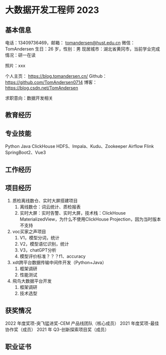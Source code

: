 # 大数据开发工程师 2023


## 基本信息

电话：13409736469，邮箱： tomandersen@hust.edu.cn 
微信：TomAndersen
生日：26 岁，性别：男
现居城市：湖北省黄冈市，当前学业完成情况：研一在读

照片：xxx

个人主页： https://blog.tomandersen.cn/
Github： https://github.com/TomAndersen0714
博客： https://blog.csdn.net/TomAndersen

求职意向：数据开发相关

## 教育经历



## 专业技能

Python
Java
ClickHouse
HDFS、Impala、Kudu、Zookeeper
Airflow
Flink
SpringBoot2、Vue3


## 工作经历



## 项目经历

1. 质检离线数仓、实时大屏搭建项目
	1. 离线数仓：词云统计、质检报表
	2. 实时大屏：实时告警、实时大屏，技术栈：ClickHouse MaterializedView，为什么不使用ClickHouse Projection，因为当时版本不支持
2. voc买家之声项目
	1. V1，模型分词，统计
	2. V2，模型语忆识别，统计
	3. V3，chatGPT分析
	4. 模型评价标准？？？f1、accuracy
3. xdt跨平台数据传输中间件开发（Python+Java）
	1. 框架调研
	2. 性能测试
4. 飛鸟大数据平台开发
	1. 框架调研
	2. 技术选型


## 获奖情况

2022 年度奖项-突飞猛进奖-CEM 产品线团队（核心成员）
2021 年度奖项-最佳协作奖（成员）
2021 年 Q3-创新探索项目奖（成员）
## 职业证书
